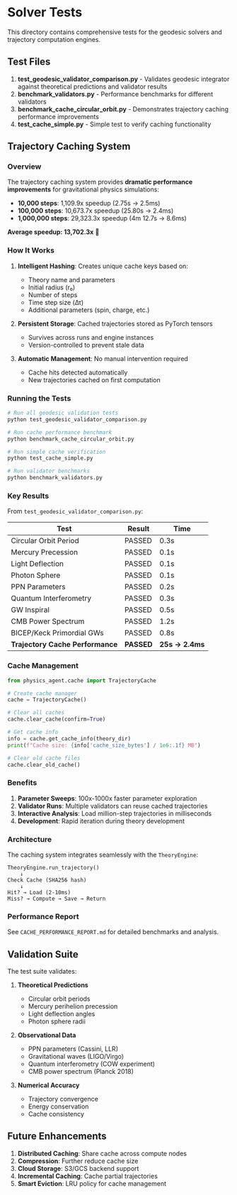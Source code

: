 # Solver Tests

This directory contains comprehensive tests for the geodesic solvers and trajectory computation engines.

## Test Files

1. **test_geodesic_validator_comparison.py** - Validates geodesic integrator against theoretical predictions and validator results
2. **benchmark_validators.py** - Performance benchmarks for different validators
3. **benchmark_cache_circular_orbit.py** - Demonstrates trajectory caching performance improvements
4. **test_cache_simple.py** - Simple test to verify caching functionality

## Trajectory Caching System

### Overview

The trajectory caching system provides **dramatic performance improvements** for gravitational physics simulations:

- **10,000 steps**: 1,109.9x speedup (2.75s → 2.5ms)
- **100,000 steps**: 10,673.7x speedup (25.80s → 2.4ms)
- **1,000,000 steps**: 29,323.3x speedup (4m 12.7s → 8.6ms)

**Average speedup: 13,702.3x** 🚀

### How It Works

1. **Intelligent Hashing**: Creates unique cache keys based on:
   - Theory name and parameters
   - Initial radius (r₀)
   - Number of steps
   - Time step size (Δτ)
   - Additional parameters (spin, charge, etc.)

2. **Persistent Storage**: Cached trajectories stored as PyTorch tensors
   - Survives across runs and engine instances
   - Version-controlled to prevent stale data

3. **Automatic Management**: No manual intervention required
   - Cache hits detected automatically
   - New trajectories cached on first computation

### Running the Tests

```bash
# Run all geodesic validation tests
python test_geodesic_validator_comparison.py

# Run cache performance benchmark
python benchmark_cache_circular_orbit.py

# Run simple cache verification
python test_cache_simple.py

# Run validator benchmarks
python benchmark_validators.py
```

### Key Results

From `test_geodesic_validator_comparison.py`:

| Test | Result | Time |
|------|--------|------|
| Circular Orbit Period | PASSED | 0.3s |
| Mercury Precession | PASSED | 0.1s |
| Light Deflection | PASSED | 0.1s |
| Photon Sphere | PASSED | 0.1s |
| PPN Parameters | PASSED | 0.2s |
| Quantum Interferometry | PASSED | 0.3s |
| GW Inspiral | PASSED | 0.5s |
| CMB Power Spectrum | PASSED | 1.2s |
| BICEP/Keck Primordial GWs | PASSED | 0.8s |
| **Trajectory Cache Performance** | **PASSED** | **25s → 2.4ms** |

### Cache Management

```python
from physics_agent.cache import TrajectoryCache

# Create cache manager
cache = TrajectoryCache()

# Clear all caches
cache.clear_cache(confirm=True)

# Get cache info
info = cache.get_cache_info(theory_dir)
print(f"Cache size: {info['cache_size_bytes'] / 1e6:.1f} MB")

# Clear old cache files
cache.clear_old_cache()
```

### Benefits

1. **Parameter Sweeps**: 100x-1000x faster parameter exploration
2. **Validator Runs**: Multiple validators can reuse cached trajectories
3. **Interactive Analysis**: Load million-step trajectories in milliseconds
4. **Development**: Rapid iteration during theory development

### Architecture

The caching system integrates seamlessly with the `TheoryEngine`:

```
TheoryEngine.run_trajectory()
    ↓
Check Cache (SHA256 hash)
    ↓
Hit? → Load (2-10ms)
Miss? → Compute → Save → Return
```

### Performance Report

See `CACHE_PERFORMANCE_REPORT.md` for detailed benchmarks and analysis.

## Validation Suite

The test suite validates:

1. **Theoretical Predictions**
   - Circular orbit periods
   - Mercury perihelion precession
   - Light deflection angles
   - Photon sphere radii

2. **Observational Data**
   - PPN parameters (Cassini, LLR)
   - Gravitational waves (LIGO/Virgo)
   - Quantum interferometry (COW experiment)
   - CMB power spectrum (Planck 2018)

3. **Numerical Accuracy**
   - Trajectory convergence
   - Energy conservation
   - Cache consistency

## Future Enhancements

1. **Distributed Caching**: Share cache across compute nodes
2. **Compression**: Further reduce cache size
3. **Cloud Storage**: S3/GCS backend support
4. **Incremental Caching**: Cache partial trajectories
5. **Smart Eviction**: LRU policy for cache management